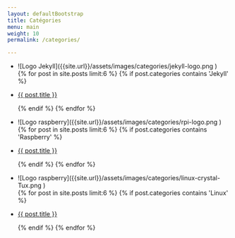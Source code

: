 ```yaml
---
layout: defaultBootstrap
title: Catégories
menu: main
weight: 10
permalink: /categories/

---
```

<div class="cardBox">
<div class="card">
<ul class="card">
<li class="card" markdown="1">
![Logo Jekyll]({{site.url}}/assets/images/categories/jekyll-logo.png )
</li>
{% for post in site.posts limit:6 %}
{% if post.categories contains 'Jekyll' %}
<li class="card">
<p class="card">
<a href="{{ site.baseurl }}{{ post.url }}">{{ post.title }}</a>
</p>
</li>
{% endif %}
{% endfor %}
</ul>
</div>
<div class="card">
<ul>
<li class="card" markdown="1">
![Logo raspberry]({{site.url}}/assets/images/categories/rpi-logo.png )
</li>
{% for post in site.posts limit:6 %}
{% if post.categories contains 'Raspberry' %}
<li class="card">
<p class="card">
<a href="{{ site.baseurl }}{{ post.url }}">{{ post.title }}</a>
</p>
</li>
{% endif %}
{% endfor %}
</ul>
<ul>
<li class="card" markdown="1">
![Logo raspberry]({{site.url}}/assets/images/categories/linux-crystal-Tux.png )
</li>
{% for post in site.posts limit:6 %}
{% if post.categories contains 'Linux' %}
<li class="card">
<p class="card">
<a href="{{ site.baseurl }}{{ post.url }}">{{ post.title }}</a>
</p>
</li>
{% endif %}
{% endfor %}
</ul>
</div>
</div>
